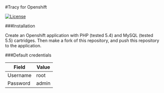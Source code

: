 #Tracy for Openshift

[![License](https://img.shields.io/badge/license-GPL3-blue.svg)](LICENSE)

###Installation

Create an Openshift application with PHP (tested 5.4) and MySQL (tested 5.5) cartridges. Then make
a fork of this repository, and push this repository to the application.

###Default credentials

Field     | Value
--------- | ---------
Username  | root
Password  | admin
